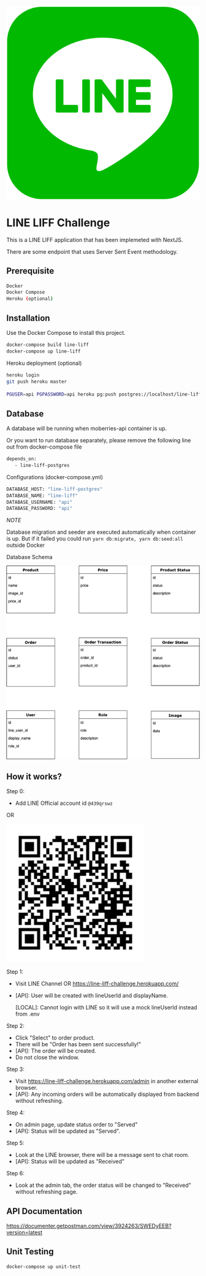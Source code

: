 ![Logo of the project](https://github.com/nattaponaie/line-liff/blob/master/public/static/line-logo.svg)
# LINE LIFF Challenge

This is a LINE LIFF application that has been implemeted with NextJS.

There are some endpoint that uses Server Sent Event methodology.



## Prerequisite

```bash
Docker
Docker Compose
Heroku (optional)
```



## Installation

Use the Docker Compose to install this project.

```bash
docker-compose build line-liff
docker-compose up line-liff
```

Heroku deployment (optional)

```bash
heroku login
git push heroku master

PGUSER=api PGPASSWORD=api heroku pg:push postgres://localhost/line-liff DATABASE_URL --app line-liff-challenge
```



## Database

A database will be running when moberries-api container is up.

Or you want to run database separately, please remove the following line out from docker-compose file
```bash
depends_on: 
   - line-liff-postgres
```

Configurations (docker-compose.yml)
```bash
DATABASE_HOST: "line-liff-postgres"
DATABASE_NAME: "line-liff"
DATABASE_USERNAME: "api"
DATABASE_PASSWORD: "api"
```

*NOTE*

Database migration and seeder are executed automatically when container is up.
But if it failed you could run ```yarn db:migrate, yarn db:seed:all``` outside Docker


Database Schema

![Image description](https://github.com/nattaponaie/line-liff/blob/master/database-schema.png)



## How it works?

Step 0:
- Add LINE Official account id ```@439qrswz```

OR

![Image description](https://github.com/nattaponaie/line-liff/blob/master/channel-qr-code.png)

Step 1:
- Visit LINE Channel OR https://line-liff-challenge.herokuapp.com/
- [API]: User will be created with lineUserId and displayName.

  [LOCAL]: Cannot login with LINE so it will use a mock lineUserId instead from .env

Step 2:
- Click "Select" to order product.
- There will be "Order has been sent successfully!"
- [API]: The order will be created.
- Do not close the window.

Step 3:
- Visit https://line-liff-challenge.herokuapp.com/admin in another external browser.
- [API]: Any incoming orders will be automatically displayed from backend without refreshing.

Step 4:
- On admin page, update status order to "Served"
- [API]: Status will be updated as "Served".

Step 5:
- Look at the LINE browser, there will be a message sent to chat room.
- [API]: Status will be updated as "Received"

Step 6:
- Look at the admin tab, the order status will be changed to "Received" without refreshing page.



## API Documentation

https://documenter.getpostman.com/view/3924263/SWEDyEEB?version=latest



## Unit Testing

```bash
docker-compose up unit-test
```
